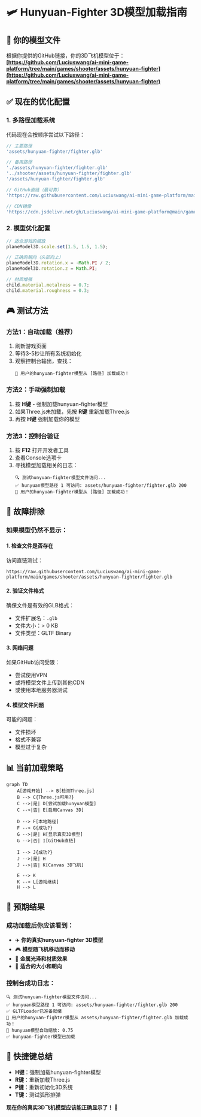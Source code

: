 # 🛩️ Hunyuan-Fighter 3D模型加载指南

## 🎯 你的模型文件
根据你提供的GitHub链接，你的3D飞机模型位于：
**[https://github.com/Luciuswang/ai-mini-game-platform/tree/main/games/shooter/assets/hunyuan-fighter](https://github.com/Luciuswang/ai-mini-game-platform/tree/main/games/shooter/assets/hunyuan-fighter)**

## ✅ 现在的优化配置

### 1. 多路径加载系统
代码现在会按顺序尝试以下路径：

```javascript
// 主要路径
'assets/hunyuan-fighter/fighter.glb'

// 备用路径
'./assets/hunyuan-fighter/fighter.glb'
'../shooter/assets/hunyuan-fighter/fighter.glb'
'/assets/hunyuan-fighter/fighter.glb'

// GitHub直链（最可靠）
'https://raw.githubusercontent.com/Luciuswang/ai-mini-game-platform/main/games/shooter/assets/hunyuan-fighter/fighter.glb'

// CDN镜像
'https://cdn.jsdelivr.net/gh/Luciuswang/ai-mini-game-platform@main/games/shooter/assets/hunyuan-fighter/fighter.glb'
```

### 2. 模型优化配置
```javascript
// 适合游戏的缩放
planeModel3D.scale.set(1.5, 1.5, 1.5);

// 正确的朝向（头部向上）
planeModel3D.rotation.x = -Math.PI / 2;
planeModel3D.rotation.z = Math.PI;

// 材质增强
child.material.metalness = 0.7;
child.material.roughness = 0.3;
```

## 🎮 测试方法

### 方法1：自动加载（推荐）
1. 刷新游戏页面
2. 等待3-5秒让所有系统初始化
3. 观察控制台输出，查找：
   ```
   🎊 用户的hunyuan-fighter模型从 [路径] 加载成功！
   ```

### 方法2：手动强制加载
1. 按 **H键** - 强制加载hunyuan-fighter模型
2. 如果Three.js未加载，先按 **R键** 重新加载Three.js
3. 再按 **H键** 强制加载你的模型

### 方法3：控制台验证
1. 按 **F12** 打开开发者工具
2. 查看Console选项卡
3. 寻找模型加载相关的日志：
   ```
   🔍 测试hunyuan-fighter模型文件访问...
   ✅ hunyuan模型路径 1 可访问: assets/hunyuan-fighter/fighter.glb 200
   🎊 用户的hunyuan-fighter模型从 [路径] 加载成功！
   ```

## 🔧 故障排除

### 如果模型仍然不显示：

#### 1. 检查文件是否存在
访问直链测试：
```
https://raw.githubusercontent.com/Luciuswang/ai-mini-game-platform/main/games/shooter/assets/hunyuan-fighter/fighter.glb
```

#### 2. 验证文件格式
确保文件是有效的GLB格式：
- 文件扩展名：`.glb`
- 文件大小：> 0 KB
- 文件类型：GLTF Binary

#### 3. 网络问题
如果GitHub访问受限：
- 尝试使用VPN
- 或将模型文件上传到其他CDN
- 或使用本地服务器测试

#### 4. 模型文件问题
可能的问题：
- 文件损坏
- 格式不兼容
- 模型过于复杂

## 📊 当前加载策略

```mermaid
graph TD
    A[游戏开始] --> B[检测Three.js]
    B --> C{Three.js可用?}
    C -->|是| D[尝试加载hunyuan模型]
    C -->|否| E[启用Canvas 3D]
    
    D --> F[本地路径]
    F --> G{成功?}
    G -->|是| H[显示真实3D模型]
    G -->|否| I[GitHub直链]
    
    I --> J{成功?}
    J -->|是| H
    J -->|否| K[Canvas 3D飞机]
    
    E --> K
    K --> L[游戏继续]
    H --> L
```

## 🎯 预期结果

### 成功加载后你应该看到：
- ✈️ **你的真实hunyuan-fighter 3D模型**
- 🎮 **模型随飞机移动而移动**
- 🌟 **金属光泽和材质效果**
- 📱 **适合的大小和朝向**

### 控制台成功日志：
```
🔍 测试hunyuan-fighter模型文件访问...
✅ hunyuan模型路径 1 可访问: assets/hunyuan-fighter/fighter.glb 200
✅ GLTFLoader已准备就绪
🎊 用户的hunyuan-fighter模型从 assets/hunyuan-fighter/fighter.glb 加载成功！
📐 hunyuan模型自动缩放: 0.75
✅ hunyuan-fighter模型已加载
```

## 🚀 快捷键总结
- **H键**：强制加载hunyuan-fighter模型
- **R键**：重新加载Three.js
- **P键**：重新初始化3D系统
- **T键**：测试弧形排弹

**现在你的真实3D飞机模型应该能正确显示了！** 🎊

